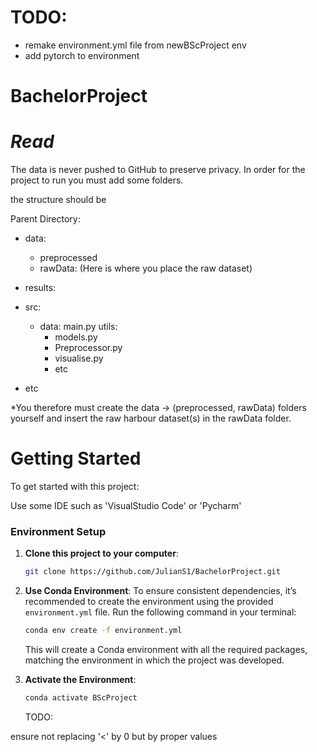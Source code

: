 # TODO:
- remake environment.yml file from newBScProject env
- add pytorch to environment

# BachelorProject

# ***Read***

The data is never pushed to GitHub to preserve privacy. In order for the project to run you must add some folders.

the structure should be

Parent Directory:

-   data:
    - preprocessed
    - rawData: (Here is where you place the raw dataset)

-   results:

-   src:
    - data: main.py
    utils:
        - models.py
        - Preprocessor.py
        - visualise.py
        - etc
- etc


*You therefore must create the data -> (preprocessed, rawData) folders yourself and insert the raw harbour dataset(s) in the rawData folder.

# Getting Started
To get started with this project:

Use some IDE such as 'VisualStudio Code' or 'Pycharm'

### Environment Setup
1. **Clone this project to your computer**:
    ```bash
    git clone https://github.com/JulianS1/BachelorProject.git
    ```

2. **Use Conda Environment**: To ensure consistent dependencies, it’s recommended to create the environment using the provided `environment.yml` file. Run the following command in your terminal:
    ```bash
    conda env create -f environment.yml
    ```
    This will create a Conda environment with all the required packages, matching the environment in which the project was developed.

3. **Activate the Environment**:
    ```bash
    conda activate BScProject
    ```






    TODO:

ensure not replacing '<' by 0 but by proper values
